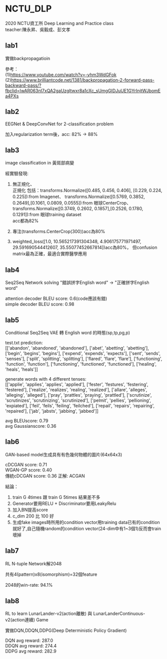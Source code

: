 # NCTU_DLP
2020 NCTU資工所 Deep Learning and Practice class  
teacher:陳永昇、吳毅成、彭文孝  
## lab1
實做backpropagatioin  

參考：  
(1)https://www.youtube.com/watch?v=-yhm3WdGFok  
(2)https://www.brilliantcode.net/1381/backpropagation-2-forward-pass-backward-pass/?fbclid=IwAR063nI7xQA2gaUzgltwxr8a1cXc_sUmgGIDJuUE1GYrInjtWJbomEa4PXs  

## lab2
EEGNet & DeepConvNet for 2-classification problem  

加入regularization term後，acc: 82% -> 88%  

## lab3
image classification in 黃斑部病變  

經實驗發現:  
1. 無正規化、  
正規化 包括：transforms.Normalize([0.485, 0.456, 0.406], [0.229, 0.224, 0.225]):from Imagenet、
transforms.Normalize([0.5769, 0.3852, 0.2649],[0.1061, 0.0809, 0.0555]):from 眼球CenterCrop、transforms.Normalize([0.3749, 0.2602, 0.1857],[0.2526, 0.1780, 0.1291]):from 眼球training dataset  
acc都為82%  

2. 專注(transforms.CenterCrop(300))acc為80%  

3. weighted_loss([1.0, 10.565217391304348, 4.906175771971497, 29.591690544412607, 35.55077452667814])acc為80%，
但confusion matrix最為正確，最適合實際醫學應用  

## lab4
Seq2Seq Network solving "錯誤拼字English word" -> "正確拼字English word"  

attention decoder BLEU score: 0.6(code應該有錯)  
simple decoder BLEU score: 0.98  

## lab5
Conditional Seq2Seq VAE 轉 English word 的時態(sp,tp,pg,p)  

test.txt prediction:  
[['abandon', 'abandoned', 'abandoned'], ['abet', 'abetting', 'abetting'], ['begin', 'begins', 'begins'], ['expend', 'expends', 'expects'], ['sent', 'sends', 'senses'], ['split', 'splitting', 'splitting'], ['flared', 'flare', 'flare'], ['functioning', 'function', 'function'], ['functioning', 'functioned', 'functioned'], ['healing', 'heals', 'heals']]  

generate words with 4 different tenses:  
[['applie', 'applies', 'applies', 'applied'], ['fester', 'festures', 'festering', 'festered'], ['realize', 'realizes', 'realing', 'realized'], ['allare', 'alleges', 'alleging', 'alleged'], ['pray', 'prattles', 'praying', 'prattled'], ['scrutinize', 'scrutinizes', 'scrutinizing', 'scrutinized'], ['pelmit', 'pellies', 'pellioning', 'expiated'], ['feil', 'feils', 'feiling', 'feilched'], ['repail', 'repairs', 'repairing', 'repaired'], ['jab', 'jabsts', 'jabbing', 'jabbed']]  

avg BLEUscore: 0.79  
avg Gaussianscore: 0.36  

## lab6
GAN-based model生成具有有色幾何物體的圖片(64x64x3)  

cDCGAN score: 0.71  
WGAN-GP score: 0.40  
傳統cDCGAN score: 0.36
正解: ACGAN

結論：  
1. train G 4times 跟 train G 5times 結果差不多  
2. Generator要用RELU + Discriminator要用LeakyRelu  
3. 加入BN提高score  
4. c_dim 200 比 100 好  
5. 生成fake images時所用的condition vector用training data已有的condition就好了,自己隨機random的condition vector(24-dim中有1~3個1)反而會train壞掉  

## lab7
RL N-tuple Network解2048  

共有4(pattern)x8(isomorphism)=32個feature  

2048的win-rate: 94.1%  

## lab8
RL to learn LunarLander-v2(action離散) 與 LunarLanderContinuous-v2(action連續) Game  

實做DQN,DDQN,DDPG(Deep Deterministic Policy Gradient)  

DQN avg reward: 287.0  
DDQN avg reward: 274.4  
DDPG avg reward: 282.9  
